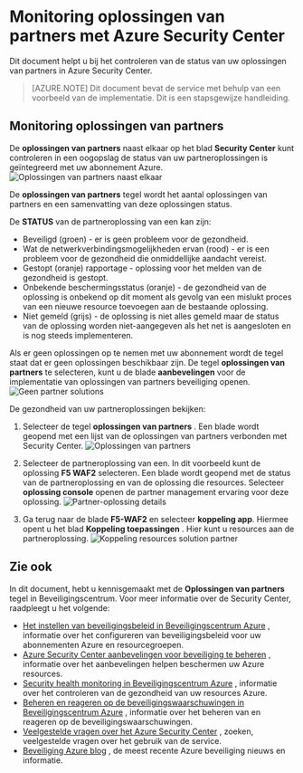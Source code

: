 <properties
   pageTitle="Beheer van oplossingen van partners in Beveiligingscentrum Azure | Microsoft Azure"
   description="Dit document helpt u bij hoe Azure Security Center kunt controleren in een oogopslag de status van uw partneroplossingen is geïntegreerd met uw abonnement Azure."
   services="security-center"
   documentationCenter="na"
   authors="TerryLanfear"
   manager="MBaldwin"
   editor=""/>

<tags
   ms.service="security-center"
   ms.devlang="na"
   ms.topic="article"
   ms.tgt_pltfrm="na"
   ms.workload="na"
   ms.date="10/26/2016"
   ms.author="terrylan"/>

# <a name="monitoring-partner-solutions-with-azure-security-center"></a>Monitoring oplossingen van partners met Azure Security Center

Dit document helpt u bij het controleren van de status van uw oplossingen van partners in Azure Security Center.

> [AZURE.NOTE] Dit document bevat de service met behulp van een voorbeeld van de implementatie. Dit is een stapsgewijze handleiding.

## <a name="monitoring-partner-solutions"></a>Monitoring oplossingen van partners

De **oplossingen van partners** naast elkaar op het blad **Security Center** kunt controleren in een oogopslag de status van uw partneroplossingen is geïntegreerd met uw abonnement Azure.
![Oplossingen van partners naast elkaar][1]

De **oplossingen van partners** tegel wordt het aantal oplossingen van partners en een samenvatting van deze oplossingen status.

De **STATUS** van de partneroplossing van een kan zijn:

- Beveiligd (groen) - er is geen probleem voor de gezondheid.
- Wat de netwerkverbindingsmogelijkheden ervan (rood) - er is een probleem voor de gezondheid die onmiddellijke aandacht vereist.
- Gestopt (oranje) rapportage - oplossing voor het melden van de gezondheid is gestopt.
- Onbekende beschermingsstatus (oranje) - de gezondheid van de oplossing is onbekend op dit moment als gevolg van een mislukt proces van een nieuwe resource toevoegen aan de bestaande oplossing.
- Niet gemeld (grijs) - de oplossing is niet alles gemeld maar de status van de oplossing worden niet-aangegeven als het net is aangesloten en is nog steeds implementeren.

Als er geen oplossingen op te nemen met uw abonnement wordt de tegel staat dat er geen oplossingen beschikbaar zijn. De tegel **oplossingen van partners** te selecteren, kunt u de blade **aanbevelingen** voor de implementatie van oplossingen van partners beveiliging openen.
![Geen partner solutions][2]

De gezondheid van uw partneroplossingen bekijken:

1. Selecteer de tegel **oplossingen van partners** . Een blade wordt geopend met een lijst van de oplossingen van partners verbonden met Security Center.
![Oplossingen van partners][3]

2. Selecteer de partneroplossing van een. In dit voorbeeld kunt de oplossing **F5 WAF2** selecteren.  Een blade wordt geopend met de status van de partneroplossing en van de oplossing die resources. Selecteer **oplossing console** openen de partner management ervaring voor deze oplossing.
![Partner-oplossing details][4]

3. Ga terug naar de blade **F5-WAF2** en selecteer **koppeling app**. Hiermee opent u het blad **Koppeling toepassingen** . Hier kunt u resources aan de partneroplossing.
![Koppeling resources solution partner][5]

## <a name="see-also"></a>Zie ook
In dit document, hebt u kennisgemaakt met de **Oplossingen van partners** tegel in Beveiligingscentrum. Voor meer informatie over de Security Center, raadpleegt u het volgende:

- [Het instellen van beveiligingsbeleid in Beveiligingscentrum Azure](security-center-policies.md) , informatie over het configureren van beveiligingsbeleid voor uw abonnementen Azure en resourcegroepen.
- [Azure Security Center aanbevelingen voor beveiliging te beheren](security-center-recommendations.md) , informatie over het aanbevelingen helpen beschermen uw Azure resources.
- [Security health monitoring in Beveiligingscentrum Azure](security-center-monitoring.md) , informatie over het controleren van de gezondheid van uw resources Azure.
- [Beheren en reageren op de beveiligingswaarschuwingen in Beveiligingscentrum Azure](security-center-managing-and-responding-alerts.md) , informatie over het beheren van en reageren op de beveiligingswaarschuwingen.
- [Veelgestelde vragen over het Azure Security Center](security-center-faq.md) , zoeken, veelgestelde vragen over het gebruik van de service.
- [Beveiliging Azure blog](http://blogs.msdn.com/b/azuresecurity/) , de meest recente Azure beveiliging nieuws en informatie.

<!--Image references-->
[1]: ./media/security-center-partner-solutions/partner-solutions-tile.png
[2]: ./media/security-center-partner-solutions/no-partner-solutions-to-display.png
[3]: ./media/security-center-partner-solutions/partner-solutions.png
[4]: ./media/security-center-partner-solutions/partner-solutions-detail.png
[5]: ./media/security-center-partner-solutions/link-applications.png
